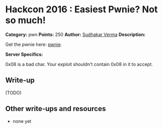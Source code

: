 # Hackcon 2016 : Easiest Pwnie? Not so much!

**Category:** pwn
**Points:** 250
**Author:** [Sudhakar Verma](https://github.com/sudhackar)
**Description:**

Get the pwnie here: [pwnie](pwnie).

**Server Specifics:**

0x08 is a bad char. Your exploit shouldn't contain 0x08 in it to accept.

## Write-up

(TODO)

## Other write-ups and resources

* none yet
